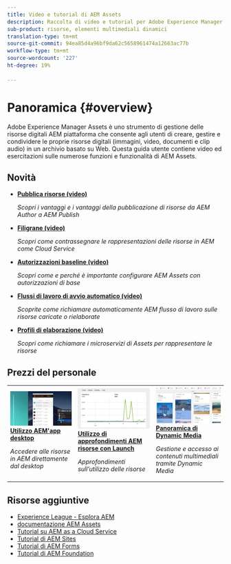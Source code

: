 ```yaml
---
title: Video e tutorial di AEM Assets
description: Raccolta di video e tutorial per Adobe Experience Manager Assets
sub-product: risorse, elementi multimediali dinamici
translation-type: tm+mt
source-git-commit: 94ea85d4a96bf9da62c5658961474a12663ac77b
workflow-type: tm+mt
source-wordcount: '227'
ht-degree: 19%

---
```



# Panoramica {#overview}

Adobe Experience Manager Assets è uno strumento di gestione delle risorse digitali AEM piattaforma che consente agli utenti di creare, gestire e condividere le proprie risorse digitali (immagini, video, documenti e clip audio) in un archivio basato su Web. Questa guida utente contiene video ed esercitazioni sulle numerose funzioni e funzionalità di  AEM Assets.

## Novità


* **[Pubblica risorse (video)](./sharing/publish.md)**

   *Scopri i vantaggi e i vantaggi della pubblicazione di risorse da AEM Author a AEM Publish*

* **[Filigrane (video)](./advanced/watermarks.md)**

   *Scopri come contrassegnare le rappresentazioni delle risorse in AEM come Cloud Service*

* **[Autorizzazioni baseline (video)](./configuring/baseline-permissions.md)**

   *Scopri come e perché è importante configurare  AEM Assets con autorizzazioni di base*

* **[Flussi di lavoro di avvio automatico (video)](./configuring/auto-start-workflows.md)**

   *Scoprite come richiamare automaticamente AEM flusso di lavoro sulle risorse caricate o rielaborate*

* **[Profili di elaborazione (video)](./configuring/processing-profiles.md)**

   *Scopri come richiamare i microservizi di Assets per rappresentare le risorse*

## Prezzi del personale

<table>
<td>
   <a href="./creative-workflows/aem-desktop-app.md">
   <img alt="Tag avanzati migliorati" src="./assets/overview/desktop-app.png" />
   </a>
   <div>
      <a href="./creative-workflows/aem-desktop-app.md">
      <strong>Utilizzo AEM'app desktop</strong>
      </a>
   </div>
   <p>
      <em>Accedere alle risorse in AEM direttamente dal desktop</em>
   </p>
</td>
<td>
   <a href="./advanced/asset-insights-launch-tutorial.md">
   <img alt=" AEM Assets Insights" src="./assets/overview/asset-insights.png"/>
   </a>
   <div>
      <a href="./advanced/asset-insights-launch-tutorial.md">
      <strong>Utilizzo di approfondimenti AEM risorse con Launch</strong>
      </a>
   </div>
   <p>
      <em>Approfondimenti sull’utilizzo delle risorse</em>
   <p>
</td>
<td>
   <a href="./dynamic-media/dynamic-media-overview-feature-video-use.md">
   <img alt="Panoramica di Dynamic Media" src="./assets/overview/dynamic-media.png" />
   </a>
   <div>
      <a href="./dynamic-media/dynamic-media-overview-feature-video-use.md">
      <strong>Panoramica di Dynamic Media</strong>
      </a>
   </div>
   <p>
      <em>Gestione e accesso ai contenuti multimediali tramite Dynamic Media</em>
   <p>
</td>
</table>

## Risorse aggiuntive

* [ Experience League - Esplora AEM](https://experienceleague.adobe.com/#recommended/solutions/experience-manager)
* [ documentazione AEM Assets](https://helpx.adobe.com/it/experience-manager/6-5/assets/user-guide.html)
* [Tutorial su AEM as a Cloud Service](/help/cloud-service/overview.md)
* [Tutorial di AEM Sites](/help/sites/overview.md)
* [Tutorial di AEM Forms](/help/forms/overview.md)
* [Tutorial di AEM Foundation](/help/foundation/overview.md)
